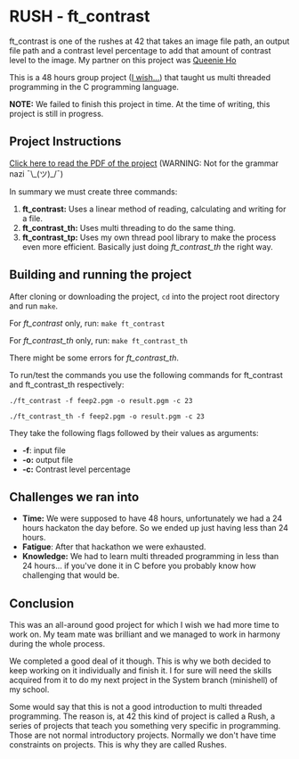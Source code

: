 # RUSH - ft_contrast

ft_contrast is one of the rushes at 42 that takes an image file path, an output file path and a contrast level percentage to add that amount of contrast level to the image. My partner on this project was [Queenie Ho][1]

This is a 48 hours group project ([I wish...][2]) that taught us multi threaded programming in the C programming language.

**NOTE:** We failed to finish this project in time. At the time of writing, this project is still in progress.

## Project Instructions

[Click here to read the PDF of the project][3] (WARNING: Not for the grammar nazi ¯\\\_(ツ)_/¯)

In summary we must create three commands:
  1. **ft_contrast:** Uses a linear method of reading, calculating and writing for a file.
  2. **ft_contrast_th:** Uses multi threading to do the same thing.
  3. **ft_contrast_tp:** Uses my own thread pool library to make the process even more efficient. Basically just doing *ft_contrast_th* the right way.


## Building and running the project

After cloning or downloading the project, `cd` into the project root directory and run `make`.

For *ft_contrast* only, run: `make ft_contrast`

For *ft_contrast_th* only, run: `make ft_contrast_th`

There might be some errors for *ft_contrast_th*.

To run/test the commands you use the following commands for ft_contrast and ft_contrast_th respectively:

    ./ft_contrast -f feep2.pgm -o result.pgm -c 23

    ./ft_contrast_th -f feep2.pgm -o result.pgm -c 23

They take the following flags followed by their values as arguments:
* **-f**: input file
* **-o:** output file
* **-c:** Contrast level percentage

## Challenges we ran into
- **Time:** We were supposed to have 48 hours, unfortunately we had a 24 hours hackaton the day before. So we ended up just having less than 24 hours.
- **Fatigue**: After that hackathon we were exhausted.
- **Knowledge:** We had to learn multi threaded programming in less than 24 hours... if you've done it in C before you probably know how challenging that would be.

## Conclusion
This was an all-around good project for which I wish we had more time to work on. My team mate was brilliant and we managed to work in harmony during the whole process.

We completed a good deal of it though. This is why we both decided to keep working on it individually and finish it. I for sure will need the skills acquired from it to do my next project in the System branch (minishell) of my school.

Some would say that this is not a good introduction to multi threaded programming. The reason is, at 42 this kind of project is called a Rush, a series of projects that teach you something very specific in programming. Those are not normal introductory projects. Normally we don't have time constraints on projects. This is why they are called Rushes.

[1]: https://github.com/queenieho
[2]: https://github.com/r4meau/ft_contrast#challenges-we-ran-into
[3]: [waiting]
